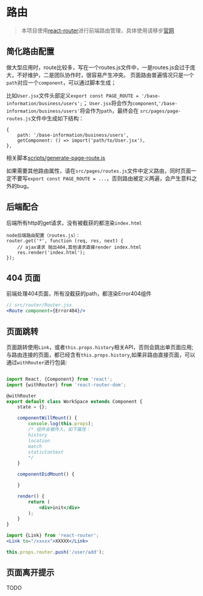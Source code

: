 # 路由
> 本项目使用[react-router](https://reacttraining.com/react-router/)进行前端路由管理，具体使用请移步[官网](https://reacttraining.com/react-router/)

## 简化路由配置
做大型应用时，route比较多，写在一个routes.js文件中，一是routes.js会过于庞大，不好维护，二是团队协作时，很容易产生冲突。
页面路由普遍情况只是一个`path`对应一个`component`，可以通过脚本生成；

比如`User.jsx`文件头部定义`export const PAGE_ROUTE = '/base-information/business/users';`；
`User.jsx`将会作为`component`,`'/base-information/business/users'`将会作为`path`，最终会在 `src/pages/page-routes.js`文件中生成如下结构：
```
{
    path: '/base-information/business/users',
    getComponent: () => import('path/to/User.jsx'),
},
```
相关脚本[scripts/generate-page-route.js](https://github.com/zkboys/react-web-boilerplate/blob/master/scripts/generate-page-route.js)

如果需要其他路由属性，请在`src/pages/routes.js`文件中定义路由，同时页面一定不要写`export const PAGE_ROUTE = ...`，否则路由被定义两遍，会产生意料之外的bug。

## 后端配合
后端所有http的get请求，没有被截获的都渲染`index.html`
```
node后端路由配置（routes.js）：
router.get('*', function (req, res, next) {
    // ajax请求 抛出404,其他请求直接render index.html
    res.render('index.html');
});
```
## 404 页面
前端处理404页面，所有没截获的path，都渲染Error404组件
```jsx
// src/router/Router.jsx
<Route component={Error404}/>
```
## 页面跳转
页面跳转使用`Link`，或者`this.props.history`相关API，否则会跳出单页面应用;
与路由连接的页面，都已经含有`this.props.history`,如果非路由直接页面，可以通过`withRouter`进行包装:

```jsx harmony

import React, {Component} from 'react';
import {withRouter} from 'react-router-dom';

@withRouter
export default class WorkSpace extends Component {
    state = {};

    componentWillMount() {
        console.log(this.props);
        /* 组件会被传入，如下属性：
        history
        location
        match
        staticContext
        */
    }

    componentDidMount() {

    }

    render() {
        return (
            <div>init</div>
        );
    }
}

```
```jsx harmony
import {Link} from 'react-router';
<Link to="/xxxxx">XXXXX</Link>

this.props.router.push('/user/add');
```


## 页面离开提示

TODO
